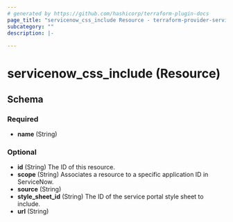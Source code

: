 ```yaml
---
# generated by https://github.com/hashicorp/terraform-plugin-docs
page_title: "servicenow_css_include Resource - terraform-provider-servicenow"
subcategory: ""
description: |-
  
---
```


# servicenow_css_include (Resource)





<!-- schema generated by tfplugindocs -->
## Schema

### Required

- **name** (String)

### Optional

- **id** (String) The ID of this resource.
- **scope** (String) Associates a resource to a specific application ID in ServiceNow.
- **source** (String)
- **style_sheet_id** (String) The ID of the service portal style sheet to include.
- **url** (String)


